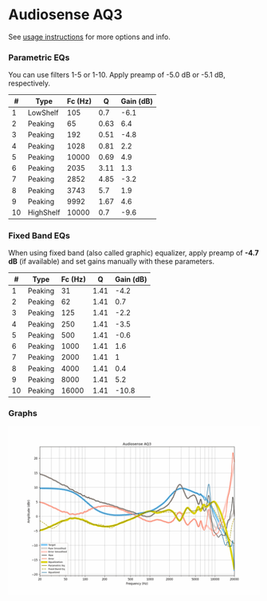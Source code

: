 # Audiosense AQ3
See [usage instructions](https://github.com/jaakkopasanen/AutoEq#usage) for more options and info.

### Parametric EQs
You can use filters 1-5 or 1-10. Apply preamp of -5.0 dB or -5.1 dB, respectively.

|   # | Type      |   Fc (Hz) |    Q |   Gain (dB) |
|-----|-----------|-----------|------|-------------|
|   1 | LowShelf  |       105 | 0.7  |        -6.1 |
|   2 | Peaking   |        65 | 0.63 |         6.4 |
|   3 | Peaking   |       192 | 0.51 |        -4.8 |
|   4 | Peaking   |      1028 | 0.81 |         2.2 |
|   5 | Peaking   |     10000 | 0.69 |         4.9 |
|   6 | Peaking   |      2035 | 3.11 |         1.3 |
|   7 | Peaking   |      2852 | 4.85 |        -3.2 |
|   8 | Peaking   |      3743 | 5.7  |         1.9 |
|   9 | Peaking   |      9992 | 1.67 |         4.6 |
|  10 | HighShelf |     10000 | 0.7  |        -9.6 |

### Fixed Band EQs
When using fixed band (also called graphic) equalizer, apply preamp of **-4.7 dB** (if available) and set gains manually with these parameters.

|   # | Type    |   Fc (Hz) |    Q |   Gain (dB) |
|-----|---------|-----------|------|-------------|
|   1 | Peaking |        31 | 1.41 |        -4.2 |
|   2 | Peaking |        62 | 1.41 |         0.7 |
|   3 | Peaking |       125 | 1.41 |        -2.2 |
|   4 | Peaking |       250 | 1.41 |        -3.5 |
|   5 | Peaking |       500 | 1.41 |        -0.6 |
|   6 | Peaking |      1000 | 1.41 |         1.6 |
|   7 | Peaking |      2000 | 1.41 |         1   |
|   8 | Peaking |      4000 | 1.41 |         0.4 |
|   9 | Peaking |      8000 | 1.41 |         5.2 |
|  10 | Peaking |     16000 | 1.41 |       -10.8 |

### Graphs
![](./Audiosense%20AQ3.png)
